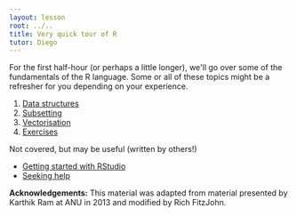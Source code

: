 ```yaml
---
layout: lesson
root: ../..
title: Very quick tour of R
tutor: Diego
---
```


For the first half-hour (or perhaps a little longer), we'll go over some of the fundamentals of the R language. Some or all of these topics might be a refresher for you depending on your experience.

1. [Data structures](data-structures.html)
2. [Subsetting](subsetting.html)
3. [Vectorisation](vectorisation.html)
4. [Exercises](exercises.html)

Not covered, but may be useful (written by others!)

* [Getting started with RStudio](rstudio-basics.html)
* [Seeking help](seeking-help.html)


**Acknowledgements:** This material was adapted from material presented by Karthik Ram at ANU in 2013 and modified by Rich FitzJohn.
